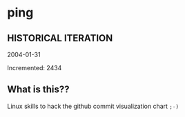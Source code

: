 # ping

## HISTORICAL ITERATION
2004-01-31

Incremented: 2434

## What is this?? 
Linux skills to hack the github commit visualization chart `;-)`
